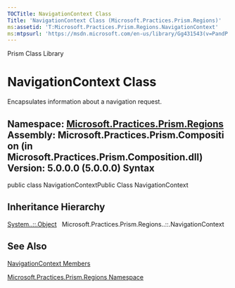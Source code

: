 ```yaml
---
TOCTitle: NavigationContext Class
Title: 'NavigationContext Class (Microsoft.Practices.Prism.Regions)'
ms:assetid: 'T:Microsoft.Practices.Prism.Regions.NavigationContext'
ms:mtpsurl: 'https://msdn.microsoft.com/en-us/library/Gg431543(v=PandP.50)'
---
```


Prism Class Library

NavigationContext Class
=======================

Encapsulates information about a navigation request.

**Namespace:** [Microsoft.Practices.Prism.Regions](https://msdn.microsoft.com/n:microsoft.practices.prism.regions)
**Assembly:** Microsoft.Practices.Prism.Composition (in Microsoft.Practices.Prism.Composition.dll) Version: 5.0.0.0 (5.0.0.0)
Syntax
------

<span id="syntaxToggle"></span>public class NavigationContextPublic Class NavigationContext

Inheritance Hierarchy
---------------------

<span id="familyToggle"></span>[System..::.Object](http://msdn2.microsoft.com/en-us/library/e5kfa45b)
  Microsoft.Practices.Prism.Regions..::.NavigationContext

See Also
--------

<span id="seeAlsoToggle"></span>
[NavigationContext Members](https://msdn.microsoft.com/allmembers.t:microsoft.practices.prism.regions.navigationcontext)

[Microsoft.Practices.Prism.Regions Namespace](https://msdn.microsoft.com/n:microsoft.practices.prism.regions)
